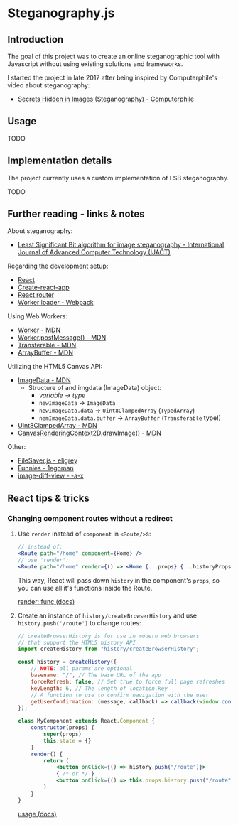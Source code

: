 # Steganography.js

## Introduction

The goal of this project was to create an online steganographic tool with Javascript without using existing solutions and frameworks.

I started the project in late 2017 after being inspired by Computerphile's video about steganography:
* [Secrets Hidden in Images (Steganography) - Computerphile](https://www.youtube.com/watch?v=TWEXCYQKyDc)

## Usage

TODO

## Implementation details

The project currently uses a custom implementation of LSB steganography.

TODO

## Further reading - links & notes

About steganography:
* [Least Significant Bit algorithm for image steganography - International Journal of Advanced Computer Technology (IJACT)](http://ijact.org/volume3issue4/IJ0340004.pdf)

Regarding the development setup:
* [React](https://reactjs.org/docs/hello-world.html)
* [Create-react-app](https://github.com/facebookincubator/create-react-app)
* [React router](https://reacttraining.com/react-router/web/guides/quick-start)
* [Worker loader - Webpack](https://github.com/webpack-contrib/worker-loader)

Using Web Workers:
* [Worker - MDN](https://developer.mozilla.org/en-US/docs/Web/API/Worker)
* [Worker.postMessage() - MDN](https://developer.mozilla.org/en-US/docs/Web/API/Worker/postMessage)
* [Transferable - MDN](https://developer.mozilla.org/en-US/docs/Web/API/Transferable)
* [ArrayBuffer - MDN](https://developer.mozilla.org/en-US/docs/Web/JavaScript/Reference/Global_Objects/ArrayBuffer)

Utilizing the HTML5 Canvas API:
* [ImageData - MDN](https://developer.mozilla.org/en-US/docs/Web/API/ImageData/ImageData)
    * Structure of and imgdata (ImageData) object:
        * *variable                   -> type*
        * `newImageData`             -> `ImageData`
        * `newImageData.data`        -> `Uint8ClampedArray` (`TypedArray`)
        * `nemImageData.data.buffer` -> `ArrayBuffer` (`Transferable` type!)
* [Uint8ClampedArray - MDN](https://developer.mozilla.org/en-US/docs/Web/JavaScript/Reference/Global_Objects/Uint8ClampedArray)
* [CanvasRenderingContext2D.drawImage() - MDN](https://developer.mozilla.org/en-US/docs/Web/API/CanvasRenderingContext2D/drawImage)

Other:
* [FileSaver.js - eligrey](https://github.com/eligrey/FileSaver.js/)
* [Funnies - 1egoman](https://github.com/1egoman/funnies)
* [image-diff-view - -a-x](https://github.com/a-x-/image-diff-view)

## React tips & tricks

### Changing component routes without a redirect

1. Use `render` instead of `component` in `<Route/>`s:

    ```jsx
    // instead of:
    <Route path="/home" component={Home} />
    // use 'render':
    <Route path="/home" render={() => <Home {...props} {...historyProps} />} />
    ```

    This way, React will pass down `history` in the component's `props`, so you can use all it's functions inside the Route.

    [render: func (docs)](https://reacttraining.com/react-router/web/api/Route/render-func)

2. Create an instance of `history/createBrowserHistory` and use `history.push('/route')` to change routes:

    ```jsx
    // createBrowserHistory is for use in modern web browsers
    // that support the HTML5 history API
    import createHistory from "history/createBrowserHistory";

    const history = createHistory({
        // NOTE: all params are optional
        basename: "/", // The base URL of the app
        forceRefresh: false, // Set true to force full page refreshes
        keyLength: 6, // The length of location.key
        // A function to use to confirm navigation with the user 
        getUserConfirmation: (message, callback) => callback(window.confirm(message))
    });

    class MyComponent extends React.Component {
        constructor(props) {
            super(props)
            this.state = {}
        }
        render() {
            return (
                <button onClick={() => history.push("/route")}>
                { /* or */ }
                <button onClick={() => this.props.history.push("/route")}>
            )
        }
    }
    ```

    [usage (docs)](https://github.com/ReactTraining/history/blob/master/README.md)
